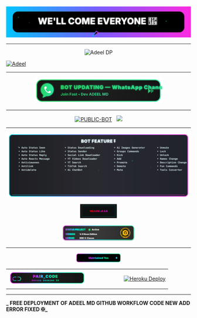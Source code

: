 ![WELLCOME](Adeel/wellcome.svg)
  
______

<p align="center">
  <img src="https://files.catbox.moe/hg5hj6.jpg" width="350" alt="Adeel DP">
</p>

[![Adeel](https://raw.githubusercontent.com/ADEEL967MD/ADEEL-MD/main/Adeel/mr.svg)](https://whatsapp.com/channel/0029VbBmz4V5vKAIaWfYPT0C)
___ 

<p align="center">
  <a href="https://whatsapp.com/channel/0029VbBmz4V5vKAIaWfYPT0C" target="_blank">
    <img src="./Adeel/channel-update.svg" width="350" alt="Bot Updating — WhatsApp Channel | Join Fast">
  </a>
</p>

---------

<p align="center">
<a href="https://github.com/ADEEL967MD/ADEEL-MD"><img title="PUBLIC-BOT" src="https://img.shields.io/static/v1?label=Language&message=JavaScript&style=square&color=darkpink"></a> &nbsp;
  <img src="https://komarev.com/ghpvc/?username=ADEEL-MD&label=VIEWS&style=square&color=blue" />
</p>

-------------

<p align="center">
<img src="Adeel/feature-bot.svg" alt="Feature Bot" width="900"/>

<p align="center">
<img src="Adeel/v5.0.0.svg" alt="v5.0.0" width="100"/>
  
<p align="center">
<img src="Adeel/license.svg" alt="License" width="200"/>

--------------

<p align="center">
<img src="Adeel/maintenance.svg" alt="Maintenance" width="120"/>

<!-- ✅ Only Pair & Heroku Section — Side by Side (70%) -->
<div align="center">
  <table>
    <tr>
      <td>
        <a href="https://adeel-md-pair-4dc19a2c57b9.herokuapp.com/" target="_blank">
          <img src="./Adeel/paircode-link.svg" width="70%" alt="PAIR_CODE – Device Session ID">
        </a>
      </td>
      <td>
        <a href="https://dashboard.heroku.com/new-app?template=https://github.com/ADEEL967MD/ADEEL-MD" target="_blank">
          <img src="https://img.shields.io/badge/Heroku-430098?style=for-the-badge&logo=heroku&logoColor=white&labelColor=000000&color=0000FF" width="70%" alt="Heroku Deploy">
        </a>
      </td>
    </tr>
  </table>
</div>

-------------

**_ FREE DEPLOYMENT OF ADEEL MD GITHUB WORKFLOW CODE NEW ADD ERROR FIXED ✠_**
